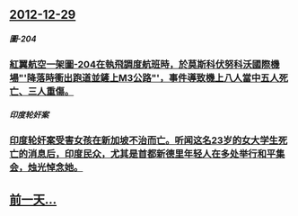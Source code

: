## [2012-12-29](/zh/news/2012/12/29/index.md)

##### 圖-204
### [ 紅翼航空一架圖-204在執飛調度航班時，於莫斯科伏努科沃國際機場"'降落時衝出跑道並鏟上M3公路"'，事件導致機上八人當中五人死亡、三人重傷。](/zh/news/2012/12/29/紅翼航空一架圖-204在執飛調度航班時-於莫斯科伏努科沃國際機場-降落時衝出跑道並鏟上M3公路-事件導致機上八人.md)
##### 印度轮奸案
### [ 印度轮奸案受害女孩在新加坡不治而亡。听闻这名23岁的女大学生死亡的消息后，印度民众，尤其是首都新德里年轻人在多处举行和平集会，烛光悼念她。](/zh/news/2012/12/29/印度轮奸案受害女孩在新加坡不治而亡-听闻这名23岁的女大学生死亡的消息后-印度民众-尤其是首都新德里年轻人在多处举行和.md)
## [前一天...](/zh/news/2012/12/26/index.md)


